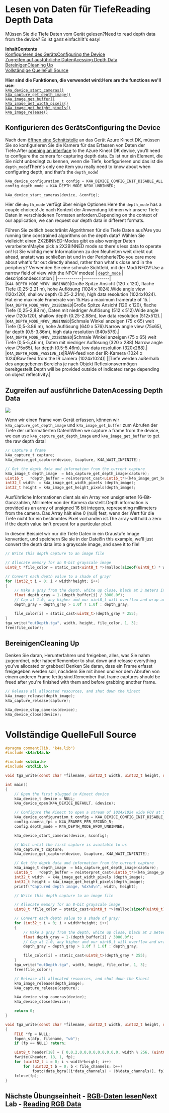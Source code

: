 # <a name="reading-depth-data"></a><span data-ttu-id="32a86-101">Lesen von Daten für Tiefe</span><span class="sxs-lookup"><span data-stu-id="32a86-101">Reading Depth Data</span></span>

<span data-ttu-id="32a86-102">Müssen Sie die Tiefe Daten vom Gerät gelesen?</span><span class="sxs-lookup"><span data-stu-id="32a86-102">Need to read depth data from the device?</span></span> <span data-ttu-id="32a86-103">Es ist ganz einfach!</span><span class="sxs-lookup"><span data-stu-id="32a86-103">It's easy!</span></span>

<span data-ttu-id="32a86-104">**Inhalt**</span><span class="sxs-lookup"><span data-stu-id="32a86-104">**Contents**</span></span>  
[<span data-ttu-id="32a86-105">Konfigurieren des Geräts</span><span class="sxs-lookup"><span data-stu-id="32a86-105">Configuring the Device</span></span>](#Configuring-the-Device)  
[<span data-ttu-id="32a86-106">Zugreifen auf ausführliche Daten</span><span class="sxs-lookup"><span data-stu-id="32a86-106">Acessing Depth Data</span></span>](#Acessing-Depth-Data)  
[<span data-ttu-id="32a86-107">Bereinigen</span><span class="sxs-lookup"><span data-stu-id="32a86-107">Cleaning Up</span></span>](#Cleaning-Up)  
[<span data-ttu-id="32a86-108">Vollständige Quelle</span><span class="sxs-lookup"><span data-stu-id="32a86-108">Full Source</span></span>](#Full-Source)  

<span data-ttu-id="32a86-109">**Hier sind die Funktionen, die verwendet wird:**</span><span class="sxs-lookup"><span data-stu-id="32a86-109">**Here are the functions we'll use:**</span></span>  
[`k4a_device_start_cameras()`](https://review.docs.microsoft.com/en-us/azurekinect/api/k4a-device-start-cameras)  
[`k4a_capture_get_depth_image()`](https://review.docs.microsoft.com/en-us/azurekinect/api/k4a-capture-get-depth-image)  
[`k4a_image_get_buffer()`](https://review.docs.microsoft.com/en-us/azurekinect/api/k4a-image-get-buffer)  
[`k4a_image_get_width_pixels()`](https://review.docs.microsoft.com/en-us/azurekinect/api/k4a-image-get-width-pixels)  
[`k4a_image_get_height_pixels()`](https://review.docs.microsoft.com/en-us/azurekinect/api/k4a-image-get-height-pixels)  
[`k4a_image_release()`](https://review.docs.microsoft.com/en-us/azurekinect/api/k4a-image-release)  

## <a name="configuring-the-device"></a><span data-ttu-id="32a86-110">Konfigurieren des Geräts</span><span class="sxs-lookup"><span data-stu-id="32a86-110">Configuring the Device</span></span>

<span data-ttu-id="32a86-111">Nach dem [öffnen eine Schnittstelle]() an das Gerät Azure Kinect DK, müssen Sie so konfigurieren Sie die Kamera für das Erfassen von Daten der Tiefe.</span><span class="sxs-lookup"><span data-stu-id="32a86-111">After [opening an interface]() to the Azure Kinect DK device, you'll need to configure the camera for capturing depth data.</span></span> <span data-ttu-id="32a86-112">Es ist nur ein Element, die Sie nicht unbedingt zu kennen, wenn die Tiefe, konfigurieren und das ist die `depth_mode`!</span><span class="sxs-lookup"><span data-stu-id="32a86-112">There's only one item you really need to know about when configuring depth, and that's the `depth_mode`!</span></span>

```C
k4a_device_configuration_t config = K4A_DEVICE_CONFIG_INIT_DISABLE_ALL;
config.depth_mode = K4A_DEPTH_MODE_NFOV_UNBINNED;

k4a_device_start_cameras(device, &config);
```

<span data-ttu-id="32a86-113">Hier die `depth_mode` verfügt über einige Optionen.</span><span class="sxs-lookup"><span data-stu-id="32a86-113">Here the `depth_mode` has a couple choices!</span></span> <span data-ttu-id="32a86-114">Je nach Kontext der Anwendung können wir unsere Tiefe Daten in verschiedenen Formaten anfordern.</span><span class="sxs-lookup"><span data-stu-id="32a86-114">Depending on the context of our application, we can request our depth data in different formats.</span></span>

<span data-ttu-id="32a86-115">Führen Sie zeitlich beschränkt Algorithmen für die Tiefe Daten aus?</span><span class="sxs-lookup"><span data-stu-id="32a86-115">Are you running time constrained algorithms on the depth data?</span></span> <span data-ttu-id="32a86-116">Wählen Sie vielleicht einen 2X2BINNED-Modus gibt es also weniger Daten verarbeiten!</span><span class="sxs-lookup"><span data-stu-id="32a86-116">Maybe pick a 2X2BINNED mode so there's less data to operate on!</span></span> <span data-ttu-id="32a86-117">Ist Sie wichtig mehr Informationen zu den Neuheiten weit direkt out ahead, anstatt was schließen ist und in der Peripherie?</span><span class="sxs-lookup"><span data-stu-id="32a86-117">Do you care more about what's far out directly ahead, rather than what's close and in the periphery?</span></span> <span data-ttu-id="32a86-118">Verwenden Sie eine schmale Sichtfeld, mit der Modi NFOV!</span><span class="sxs-lookup"><span data-stu-id="32a86-118">Use a narrow field of view with the NFOV modes!</span></span>
| [`depth_mode`](https://review.docs.microsoft.com/en-us/azurekinect/api/k4a-depth-mode-t) | <span data-ttu-id="32a86-119">description</span><span class="sxs-lookup"><span data-stu-id="32a86-119">description</span></span> |
|------------|-------------|
|`K4A_DEPTH_MODE_WFOV_UNBINNED`|<span data-ttu-id="32a86-120">Große Spitze Ansicht (120 x 120), flache Tiefe (0,25-2.21 m), hohe Auflösung (1024 x 1024).</span><span class="sxs-lookup"><span data-stu-id="32a86-120">Wide angle view (120x120), shallow depth (0.25-2.21m), high data resolution (1024x1024).</span></span> <span data-ttu-id="32a86-121">Hat eine maximale Framerate von 15.</span><span class="sxs-lookup"><span data-stu-id="32a86-121">Has a maximum framerate of 15.</span></span>|
|`K4A_DEPTH_MODE_WFOV_2X2BINNED`|<span data-ttu-id="32a86-122">Große Spitze Ansicht (120 x 120), flache Tiefe (0,25-2,88 m), Daten mit niedriger Auflösung (512 x 512).</span><span class="sxs-lookup"><span data-stu-id="32a86-122">Wide angle view (120x120), shallow depth (0.25-2.88m), low data resolution (512x512).</span></span>|
|`K4A_DEPTH_MODE_NFOV_UNBINNED`|<span data-ttu-id="32a86-123">Schmale Winkel anzeigen (75 x 65) weit Tiefe (0,5-3.86 m), hohe Auflösung (640 x 576).</span><span class="sxs-lookup"><span data-stu-id="32a86-123">Narrow angle view (75x65), far depth (0.5-3.86m), high data resolution (640x576).</span></span>|
|`K4A_DEPTH_MODE_NFOV_2X2BINNED`|<span data-ttu-id="32a86-124">Schmale Winkel anzeigen (75 x 65) weit Tiefe (0,5-5,46 m), Daten mit niedriger Auflösung (320 x 288).</span><span class="sxs-lookup"><span data-stu-id="32a86-124">Narrow angle view (75x65), far depth (0.5-5.46m), low data resolution (320x288).</span></span>|
|`K4A_DEPTH_MODE_PASSIVE_IR`|<span data-ttu-id="32a86-125">RAW-feed von der IR-Kamera (1024 x 1024)</span><span class="sxs-lookup"><span data-stu-id="32a86-125">Raw feed from the IR camera (1024x1024)</span></span>|
||<span data-ttu-id="32a86-126">Tiefe werden außerhalb des angegebenen Bereichs je nach Objekt Reflexionsvermögen bereitgestellt.</span><span class="sxs-lookup"><span data-stu-id="32a86-126">Depth will be provided outside of indicated range depending on object reflectivity.</span></span>|

## <a name="acessing-depth-data"></a><span data-ttu-id="32a86-127">Zugreifen auf ausführliche Daten</span><span class="sxs-lookup"><span data-stu-id="32a86-127">Acessing Depth Data</span></span>

![](img/Depth.png)

<span data-ttu-id="32a86-128">Wenn wir einen Frame vom Gerät erfassen, können wir `k4a_capture_get_depth_image` und `k4a_image_get_buffer` zum Abrufen der Tiefe der unformatierten Daten!</span><span class="sxs-lookup"><span data-stu-id="32a86-128">When we capture a frame from the device, we can use `k4a_capture_get_depth_image` and `k4a_image_get_buffer` to get the raw depth data!</span></span>

```C
// Capture a frame
k4a_capture_t capture;
k4a_device_get_capture(device, &capture, K4A_WAIT_INFINITE);

// Get the depth data and information from the current capture
k4a_image_t depth_image  = k4a_capture_get_depth_image(capture);
uint16_t   *depth_buffer = reinterpret_cast<uint16_t*>(k4a_image_get_buffer(depth_image));
int32_t width  = k4a_image_get_width_pixels (depth_image);
int32_t height = k4a_image_get_height_pixels(depth_image);
```

<span data-ttu-id="32a86-129">Ausführliche Informationen dient als ein Array von unsignierten 16-Bit-Ganzzahlen, Millimeter von der Kamera darstellt.</span><span class="sxs-lookup"><span data-stu-id="32a86-129">Depth information is provided as an array of unsigned 16 bit integers, representing millimeters from the camera.</span></span> <span data-ttu-id="32a86-130">Das Array hält eine 0 (null) fest, wenn der Wert für die Tiefe nicht für ein bestimmtes Pixel vorhanden ist.</span><span class="sxs-lookup"><span data-stu-id="32a86-130">The array will hold a zero if the depth value isn't present for a particular pixel.</span></span>

<span data-ttu-id="32a86-131">In diesem Beispiel wir nur die Tiefe Daten in ein Graustufe Image konvertiert, und speichern Sie sie in der Datei!</span><span class="sxs-lookup"><span data-stu-id="32a86-131">In this example, we'll just convert the depth data into a grayscale image, and save it to file!</span></span>

```C
// Write this depth capture to an image file

// Allocate memory for an 8-bit grayscale image
uint8_t *file_color = static_cast<uint8_t *>(malloc(sizeof(uint8_t) * width*height));

// Convert each depth value to a shade of gray!
for (int32_t i = 0; i < width*height; i++)
{
    // Make a gray from the depth, white up close, black at 3 meters in the distance
    float depth_gray = 1-(depth_buffer[i] / 3000.0f);
    // Cap at 1.0, any higher and our uint8_t will overflow and wrap around
    depth_gray = depth_gray > 1.0f ? 1.0f : depth_gray;

    file_color[i] = static_cast<uint8_t>(depth_gray * 255);
}
tga_write("outDepth.tga", width, height, file_color, 1, 3);
free(file_color);
```

## <a name="cleaning-up"></a><span data-ttu-id="32a86-132">Bereinigen</span><span class="sxs-lookup"><span data-stu-id="32a86-132">Cleaning Up</span></span>

<span data-ttu-id="32a86-133">Denken Sie daran, Herunterfahren und freigeben, alles, was Sie nahm zugeordnet, oder haben!</span><span class="sxs-lookup"><span data-stu-id="32a86-133">Remember to shut down and release everything you've allocated or grabbed!</span></span> <span data-ttu-id="32a86-134">Denken Sie daran, dass ein Frame erfasst freigegeben werden soll, nachdem Sie mit ihnen und vor dem Abrufen von einem anderen Frame fertig sind.</span><span class="sxs-lookup"><span data-stu-id="32a86-134">Remember that frame captures should be freed after you're finished with them and before grabbing another frame.</span></span>

```C
// Release all allocated resources, and shut down the Kinect
k4a_image_release(depth_image);
k4a_capture_release(capture);

k4a_device_stop_cameras(device);
k4a_device_close(device);
```

# <a name="full-source"></a><span data-ttu-id="32a86-135">Vollständige Quelle</span><span class="sxs-lookup"><span data-stu-id="32a86-135">Full Source</span></span>

```C
#pragma comment(lib, "k4a.lib")
#include <k4a/k4a.h>

#include <stdio.h>
#include <stdlib.h>

void tga_write(const char *filename, uint32_t width, uint32_t height, uint8_t *data_bgra, uint8_t data_channels, uint8_t file_channels);

int main()
{
    // Open the first plugged in Kinect device
    k4a_device_t device = NULL;
    k4a_device_open(K4A_DEVICE_DEFAULT, &device);

    // Configure the Kinect to open a stream of 1024x1024 wide FOV at 5 frames per second
    k4a_device_configuration_t config = K4A_DEVICE_CONFIG_INIT_DISABLE_ALL;
    config.camera_fps = K4A_FRAMES_PER_SECOND_5;
    config.depth_mode = K4A_DEPTH_MODE_WFOV_UNBINNED;

    k4a_device_start_cameras(device, &config);

    // Wait until the first capture is available to us
    k4a_capture_t capture;
    k4a_device_get_capture(device, &capture, K4A_WAIT_INFINITE);

    // Get the depth data and information from the current capture
    k4a_image_t depth_image  = k4a_capture_get_depth_image(capture);
    uint16_t   *depth_buffer = reinterpret_cast<uint16_t*>(k4a_image_get_buffer(depth_image));
    int32_t width  = k4a_image_get_width_pixels (depth_image);
    int32_t height = k4a_image_get_height_pixels(depth_image);
    printf("Captured depth image, %dx%d\n", width, height);

    // Write this depth capture to an image file

    // Allocate memory for an 8-bit grayscale image
    uint8_t *file_color = static_cast<uint8_t *>(malloc(sizeof(uint8_t) * width*height));

    // Convert each depth value to a shade of gray!
    for (int32_t i = 0; i < width*height; i++)
    {
        // Make a gray from the depth, white up close, black at 3 meters in the distance
        float depth_gray = 1-(depth_buffer[i] / 3000.0f);
        // Cap at 1.0, any higher and our uint8_t will overflow and wrap around
        depth_gray = depth_gray > 1.0f ? 1.0f : depth_gray;

        file_color[i] = static_cast<uint8_t>(depth_gray * 255);
    }
    tga_write("outDepth.tga", width, height, file_color, 1, 3);
    free(file_color);

    // Release all allocated resources, and shut down the Kinect
    k4a_image_release(depth_image);
    k4a_capture_release(capture);

    k4a_device_stop_cameras(device);
    k4a_device_close(device);

    return 0;
}

void tga_write(const char *filename, uint32_t width, uint32_t height, uint8_t *data_bgra, uint8_t data_channels, uint8_t file_channels)
{
    FILE *fp = NULL;
    fopen_s(&fp, filename, "wb");
    if (fp == NULL) return;

    uint8_t header[18] = { 0,0,2,0,0,0,0,0,0,0,0,0, width % 256, (uint8_t)(width / 256), height % 256, (uint8_t)(height / 256), file_channels * 8u, 0x20 };
    fwrite(&header, 18, 1, fp);
    for (uint32_t i = 0; i < width*height; i++)
        for (uint32_t b = 0; b < file_channels; b++)
            fputc(data_bgra[(i*data_channels) + (b%data_channels)], fp);
    fclose(fp);
}
```

## <a name="next-lab---reading-rgb-datareadcolormd"></a><span data-ttu-id="32a86-136">Nächste Übungseinheit - [RGB-Daten lesen](ReadColor.md)</span><span class="sxs-lookup"><span data-stu-id="32a86-136">Next Lab - [Reading RGB Data](ReadColor.md)</span></span>